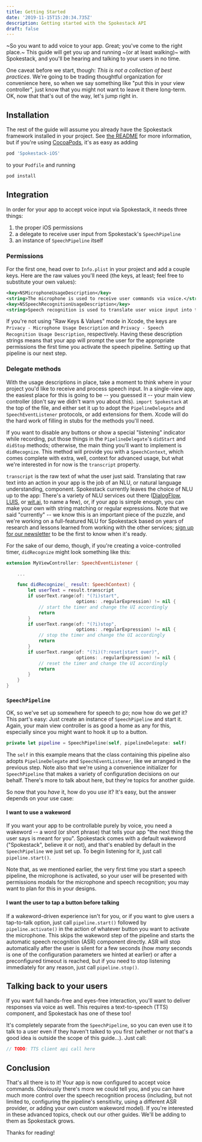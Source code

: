 ```yaml
---
title: Getting Started
date: '2019-11-15T15:20:34.735Z'
description: Getting started with the Spokestack API
draft: false
---
```


~So you want to add voice to your app. Great; you've come to the right place.~ This guide will get you up and running ~(or at least walking)~ with Spokestack, and you'll be hearing and talking to your users in no time.

One caveat before we start, though: _This is not a collection of best practices_. We're going to be trading thoughtful organization for convenience here, so when we say something like "put this in your view controller", just know that you might not want to leave it there long-term. OK, now that that's out of the way, let's jump right in.

## Installation

The rest of the guide will assume you already have the Spokestack framework installed in your project. See [the README](https://github.com/spokestack/spokestack-ios/blob/master/README.md) for more information, but if you're using [CocoaPods](https://cocoapods.org/), it's as easy as adding
```bash
pod 'Spokestack-iOS'
```
to your `Podfile` and running
```bash
pod install
```

## Integration

In order for your app to accept voice input via Spokestack, it needs three things:

1) the proper iOS permissions
2) a delegate to receive user input from Spokestack's `SpeechPipeline`
3) an instance of `SpeechPipeline` itself

### Permissions

For the first one, head over to `Info.plist` in your project and add a couple keys. Here are the raw values you'll need (the keys, at least; feel free to substitute your own values):


```xml
<key>NSMicrophoneUsageDescription</key>
<string>The microphone is used to receive user commands via voice.</string>
<key>NSSpeechRecognitionUsageDescription</key>
<string>Speech recognition is used to translate user voice input into text for further processing.</string>
```


If you're not using "Raw Keys & Values" mode in Xcode, the keys are `Privacy - Microphone Usage Description` and `Privacy - Speech Recognition Usage Description`, respectively. Having these description strings means that your app will prompt the user for the appropriate permissions the first time you activate the speech pipeline. Setting up that pipeline is our next step.

### Delegate methods

With the usage descriptions in place, take a moment to think where in your project you'd like to receive and process speech input. In a single-view app, the easiest place for this is going to be -- you guessed it -- your main view controller (don't say we didn't warn you about this). `import Spokestack` at the top of the file, and either set it up to adopt the `PipelineDelegate` and `SpeechEventListener` protocols, or add extensions for them. Xcode will do the hard work of filling in stubs for the methods you'll need.


If you want to disable any buttons or show a special "listening" indicator while recording, put those things in the `PipelineDelegate`'s `didStart` and `didStop` methods; otherwise, the main thing you'll want to implement is `didRecognize`. This method will provide you with a `SpeechContext`, which comes complete with extra, well, context for advanced usage, but what we're interested in for now is the `transcript` property.


`transcript` is the raw text of what the user just said. Translating that raw text into an action in your app is the job of an NLU, or natural language understanding, component. Spokestack currently leaves the choice of NLU up to the app:  There's a variety of NLU services out there ([DialogFlow](https://dialogflow.com/), [LUIS](https://www.luis.ai/home), or [wit.ai](https://wit.ai/), to name a few), or, if your app is simple enough, you can make your own with string matching or regular expressions. Note that we said "currently" -- we know this is an important piece of the puzzle, and we're working on a full-featured NLU for Spokestack based on years of research and lessons learned from working with the other services; [sign up for our newsletter](LINK) to be the first to know when it's ready.


For the sake of our demo, though, if you're creating a voice-controlled timer, `didRecognize` might look something like this:


```swift
extension MyViewController: SpeechEventListener {

    ...

    func didRecognize(_ result: SpeechContext) {
        let userText = result.transcript
        if userText.range(of: "(?i)start",
                          options: .regularExpression) != nil {
            // start the timer and change the UI accordingly
            return
        }
        if userText.range(of: "(?i)stop",
                          options: .regularExpression) != nil {
            // stop the timer and change the UI accordingly
            return
        }
        if userText.range(of: "(?i)(?:reset|start over)",
                          options: .regularExpression) != nil {
            // reset the timer and change the UI accordingly
            return
        }
    }
}
```


### `SpeechPipeline`
OK, so we've set up somewhere for speech to _go_; now how do we _get_ it? This part's easy:  Just create an instance of `SpeechPipeline` and start it. Again, your main view controller is as good a home as any for this, especially since you might want to hook it up to a button.


```swift
private let pipeline = SpeechPipeline(self, pipelineDelegate: self)
```


The `self` in this example means that the class containing this pipeline also adopts `PipelineDelegate` and `SpeechEventListener`, like we arranged in the previous step. Note also that we're using a convenience initializer for `SpeechPipeline` that makes a variety of configuration decisions on our behalf. There's more to talk about here, but they're topics for another guide.


So now that you _have_ it, how do you _use_ it? It's easy, but the answer depends on your use case:

#### I want to use a wakeword

If you want your app to be controllable purely by voice, you need a wakeword -- a word (or short phrase) that tells your app "the next thing the user says is meant for you". Spokestack comes with a default wakeword ("Spokestack", believe it or not), and that's enabled by default in the `SpeechPipeline` we just set up. To begin listening for it, just call `pipeline.start()`.


Note that, as we mentioned earlier, the very first time you start a speech pipeline, the microphone is activated, so your user will be presented with permissions modals for the microphone and speech recognition; you may want to plan for this in your designs.

#### I want the user to tap a button before talking

If a wakeword-driven experience isn't for you, or if you want to give users a tap-to-talk option, just call `pipeline.start()` followed by `pipeline.activate()` in the action of whatever button you want to activate the microphone. This skips the wakeword step of the pipeline and starts the automatic speech recognition (ASR) component directly. ASR will stop automatically after the user is silent for a few seconds (how _many_ seconds is one of the configuration parameters we hinted at earlier) or after a preconfigured timeout is reached, but if you need to stop listening immediately for any reason, just call `pipeline.stop()`.

## Talking back to your users

If you want full hands-free and eyes-free interaction, you'll want to deliver responses via voice as well. This requires a text-to-speech (TTS) component, and Spokestack has one of these too!


It's completely separate from the `SpeechPipeline`, so you can even use it to talk to a user even if they haven't talked to you first (whether or not that's a good idea is outside the scope of this guide...). Just call:


```swift
// TODO: TTS client api call here
```

## Conclusion

That's all there is to it! Your app is now configured to accept voice commands. Obviously there's more we could tell you, and you can have much more control over the speech recognition process (including, but not limited to, configuring the pipeline's sensitivity, using a different ASR provider, or adding your own custom wakeword model). If you're interested in these advanced topics, check out our other guides. We'll be adding to them as Spokestack grows.


Thanks for reading!
